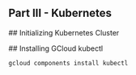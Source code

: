 ## Part III - Kubernetes 

## Initializing Kubernetes Cluster

## Installing GCloud kubectl

`gcloud components install kubectl`
